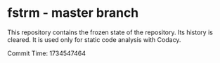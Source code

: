 # fstrm - master branch

This repository contains the frozen state of the repository.
Its history is cleared. It is used only for static code
analysis with Codacy.

Commit Time: 1734547464